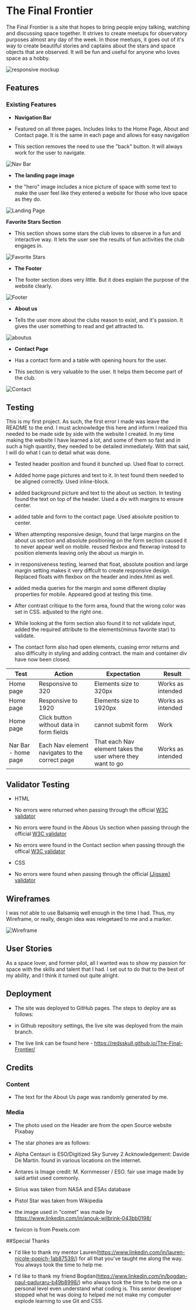 # The Final Frontier

The Final Frontier is a site that hopes to bring people enjoy talking, watching and discussing space together. It strives to create meetups for observatory purposes almost any day of the week. In those meetups, it goes out of it's way to create beautiful stories and captains about the stars and space objects that are observed. It will be fun and useful for anyone who loves space as a hobby.

![responsive mockup](/assets/images/Responsive.jpg)

## Features

### Existing Features

- __Navigation Bar__

- Featured on all three pages. Includes links to the Home Page, About and Contact page. It is the same in each page and allows for easy navigation

- This section removes the need to use the "back" button. It will always work for the user to navigate.

![Nav Bar](/assets/images/navbar.jpg)

- __The landing page image__

- the "hero" image includes a nice picture of space with some text to make the user feel like they entered a website for those who love space as they do.

![Landing Page](/assets/images/heroimage.jpg)

 __Favorite Stars Section__

- This section shows some stars the club loves to observe in a fun and interactive way. It lets the user see the results of fun activities the club engages in.

![Favorite Stars](/assets/images/favorite%20stars.jpg)

- __The Footer__

- The footer section does very little. But it does explain the purpose of the website clearly.

![Footer](/assets/images/footer.jpg)

- __About us__

- Tells the user more about the clubs reason to exist, and it's passion. It gives the user something to read and get attracted to.

![aboutus](/assets/images/about%20us.jpg)

- __Contact Page__

- Has a contact form and a table with opening hours for the user.

- This section is very valuable to the user. It helps them become part of the club.

![Contact](/assets/images/contact.jpg)

## Testing

This is my first project. As such, the first error I made was leave the README to the end. I must acknowledge this here and inform I realized this needed to be made side by side with the website I created. In my time making the website I have learned a lot, and some of them so fast and in such a high quantity, they needed to be detailed immediately. With that said, I will do what I can to detail what was done.

- Tested header position and found it bunched up. Used float to correct.

- Added home page pictures and text to it. In test found them needed to be aligned correctly. Used inline-block.

- added background picture and text to the about us section. In testing found the text on top of the header. Used a div with margins to  ensure center. 

- added table and form to the contact page. Used absolute position to center.

- When attempting responsive design, found that large margins on the about us section and absolute positioning on the form section caused it to never appear well on mobile. reused flexbox and flexwrap instead to position elements leaving only the about us margin in.

- in responsiveness testing, learned that float, absolute position and large margin setting makes it very diffcult to create responsive design. Replaced floats with flexbox on the header and index.html as well. 

- added media queries for the margin and some different display properties for mobile. Appeared good at testing this time.

- After contrast critique to the form area, found that the wrong color was set in CSS. adjusted to the right one. 

- While looking at the form section also found it to not validate input, added the required attribute to the elements(minus favorite star) to validate.

- The contact form also had open elements, cuasing error returns and also difficulty in styling and adding contract. the main and container div have now been closed. 

| Test | Action| Expectation | Result |
|------|-------|-------------|--------|
|Home page|Responsive to 320|Elements size to 320px|Works as intended|
|Home page|Responsive to 1920|Elements size to 1920px|Works as intended|
|Home page|Click button without data in form fields|cannot submit form|Work|
|Nar Bar - home page|Each Nav element navigates to the correct page|That each Nav element takes the user where they want to go|Works as intended|

## Validator Testing

- HTML

- No errors were returned when passing through the official [W3C validator](https://validator.w3.org/nu/?doc=https%3A%2F%2Fredsskull.github.io%2FThe-Final-Frontier%2Findex.html)

- No errors were found in the Abous Us section when passing through the official [W3C validator](https://validator.w3.org/nu/?doc=https%3A%2F%2Fredsskull.github.io%2FThe-Final-Frontier%2Fabout-us.html)

- No errors were found in the Contact section when passing through the offical [W3C validator](https://validator.w3.org/nu/?doc=https%3A%2F%2Fredsskull.github.io%2FThe-Final-Frontier%2Fcontact.html)


- CSS

- No errors were found when passing through the official [(Jigsaw) validator](http://jigsaw.w3.org/css-validator/validator?lang=en&profile=css3svg&uri=https%3A%2F%2Fredsskull.github.io%2FThe-Final-Frontier%2F&usermedium=all&vextwarning=&warning=1)

## Wireframes
I was not able to use Balsamiq well enough in the time I had. Thus, my Wireframe, or really, desgin idea was relegetaed to me and a marker. 

![Wireframe](/assets/images/Wireframe.jpg)

## User Stories
As a space lover, and former pilot, all I wanted was to show my passion for space with the skills and talent that I had. I set out to do that to the best of my ability, and I think it turned out quite alright. 

## Deployment

- The site was deployed to GitHub pages. The steps to deploy are as follows:

- in Github repository settings, the live site was deployed from the main branch.

- The live link can be found here - https://redsskull.github.io/The-Final-Frontier/

## Credits

### Content

- The text for the About Us page was randomly generated by me.

### Media

- The photo used on the Header are from the open Source website Pixabay

- The star phones are as follows:

- Alpha Centauri is ESO/Digitized Sky Survey 2 Acknowledgement: Davide De Martin. found in various locations on the internet.

- Antares is Image credit: M. Kornmesser / ESO. fair use image made by said artist used commonly.

- Sirius was taken from NASA and ESAs database

- Pistol Star was taken from Wikipedia

- the image used in "comet" was made by https://www.linkedin.com/in/anouk-wilbrink-043bb0198/

- favicon is from Pexels.com

##Special Thanks

- I'd like to thank my mentor Lauren(https://www.linkedin.com/in/lauren-nicole-popich-1ab87539/) for all that you've taught me along the way. You always took the time to help me.

- I'd like to thank my friend Bogdan(https://www.linkedin.com/in/bogdan-paul-paduraru-b49b8998/) who always took the time to help me on a personal level even understand what coding is. This senior developer stopped what he was doing to helped me not make my computer explode learning to use Git and CSS.